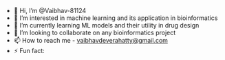 - 👋 Hi, I’m @Vaibhav-81124
- 👀 I’m interested in machine learning and its application in bioinformatics
- 🌱 I’m currently learning ML models and their utility in drug design
- 💞️ I’m looking to collaborate on any bioinformatics project
- 📫 How to reach me - vaibhavdeverahatty@gmail.com
- ⚡ Fun fact:

